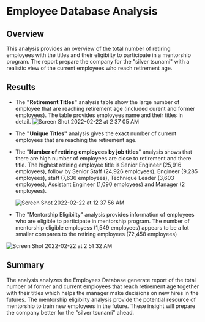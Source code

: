# Employee Database Analysis

## Overview 
 This analysis provides an overview of the total number of retiring employees with the titles and their eligibilty to participate in a mentorship program. The report prepare the company for the "silver tsunami" with a realistic view of the current employees who reach retirement age.
 
## Results
- The **"Retirement Titles"** analysis table show the large number of employee that are reaching retirement age (included curent and former employees). The table provides employees name and their titles in detail. 
 ![Screen Shot 2022-02-22 at 2 37 05 AM](https://user-images.githubusercontent.com/96552197/155115294-918c7c78-1995-46e5-b977-2afefe126337.png)

- The **"Unique Titles"** analysis gives the exact number of current employees that are reaching the retirement age. 


- The  "**Number of retiring employees by job titles**" analysis shows that there are high number of employees are close to retirement and there title. The highest retiring employee title is Senior Engineer (25,916 employees), follow by Senior Staff (24,926 employees), Engineer (9,285 employees), staff (7,636 employees), Technique Leader (3,603 employees), Assistant Engineer (1,090 employees) and Manager (2 employees). 

    ![Screen Shot 2022-02-22 at 12 37 56 AM](https://user-images.githubusercontent.com/96552197/155111724-910e2708-14de-41d0-8f7a-a0c80218910f.png)
    
 - The "Mentorship Eligibilty" analysis provides information of employees who are eligible to participate in mentorship program. The number of mentorship eligible employess (1,549 employees) appears to be a lot smaller compares to the retiring employees (72,458 employees)
    
![Screen Shot 2022-02-22 at 2 51 32 AM](https://user-images.githubusercontent.com/96552197/155117669-83b7df22-af33-48f2-96a6-aa1a76003acc.png)

## Summary
 The analysis analyzes the Employees Database generate report of the total number of former and current employees that reach retirement age together with their titles which helps the manager make decisions on new hires in the futures. The mentorship eligibilty analysis provide the potential resource of mentorship to train new employees in the future. These insight will prepare the company better for the "silver tsunami" ahead.
